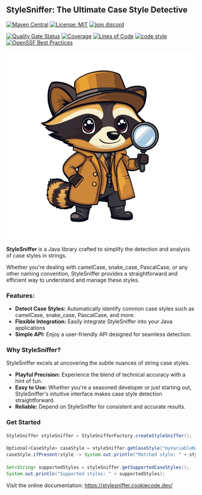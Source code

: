 ## **StyleSniffer: The Ultimate Case Style Detective**

[![Maven Central](https://maven-badges.herokuapp.com/maven-central/dev.cookiecode/stylesniffer-parent/badge.svg)](https://maven-badges.herokuapp.com/maven-central/dev.cookiecode/stylesniffer-parent)
[![License: MIT](https://img.shields.io/badge/License-MIT-yellow.svg)](https://opensource.org/licenses/MIT)
[![join discord](https://img.shields.io/badge/join%20discord-gray?style=flat&logo=discord&link=https://discord.gg/uqQ2SWCQCb)](https://discord.gg/uqQ2SWCQCb)

[![Quality Gate Status](https://sonarcloud.io/api/project_badges/measure?project=sebastienvermeille_stylesniffer&metric=alert_status)](https://sonarcloud.io/summary/new_code?id=sebastienvermeille_stylesniffer)
[![Coverage](https://sonarcloud.io/api/project_badges/measure?project=sebastienvermeille_stylesniffer&metric=coverage)](https://sonarcloud.io/summary/new_code?id=sebastienvermeille_stylesniffer)
[![Lines of Code](https://sonarcloud.io/api/project_badges/measure?project=sebastienvermeille_stylesniffer&metric=ncloc)](https://sonarcloud.io/summary/new_code?id=sebastienvermeille_stylesniffer)
[![code style](https://img.shields.io/badge/code%20style-google%20code%20style-green?style=flat&link=https://google.github.io/styleguide/javaguide.html)](https://google.github.io/styleguide/javaguide.html)
[![OpenSSF Best Practices](https://bestpractices.coreinfrastructure.org/projects/9374/badge)](https://bestpractices.coreinfrastructure.org/projects/9374)


![StyleSniffer Logo](/docs/static/assets/stylesniffer-logo.png)

**StyleSniffer** is a Java library crafted to simplify the detection and analysis of case styles
in strings.

Whether you're dealing with camelCase, snake_case, PascalCase, or any other naming convention,
StyleSniffer provides a straightforward and efficient way to understand and manage these styles.

### **Features:**

- **Detect Case Styles:** Automatically identify common case styles such as camelCase,
  snake_case, PascalCase, and more.
- **Flexible Integration:** Easily integrate StyleSniffer into your Java applications
- **Simple API:** Enjoy a user-friendly API designed for seamless detection.

### **Why StyleSniffer?**

StyleSniffer excels at uncovering the subtle nuances of string case styles.

- **Playful Precision:** Experience the blend of technical accuracy with a hint of fun.
- **Easy to Use:** Whether you're a seasoned developer or just starting out,
  StyleSniffer's intuitive interface makes case style detection straightforward.
- **Reliable:** Depend on StyleSniffer for consistent and accurate results.

### **Get Started**

```java
StyleSniffer styleSniffer = StyleSnifferFactory.createStyleSniffer();

Optional<CaseStyle> caseStyle = styleSniffer.getCaseStyle("myVariableName");
caseStyle.ifPresent(style -> System.out.println("Matched style: " + style.getName()));

Set<String> supportedStyles = styleSniffer.getSupportedCaseStyles();
System.out.println("Supported styles: " + supportedStyles);
```

Visit the online documentation: https://stylesniffer.cookiecode.dev/

